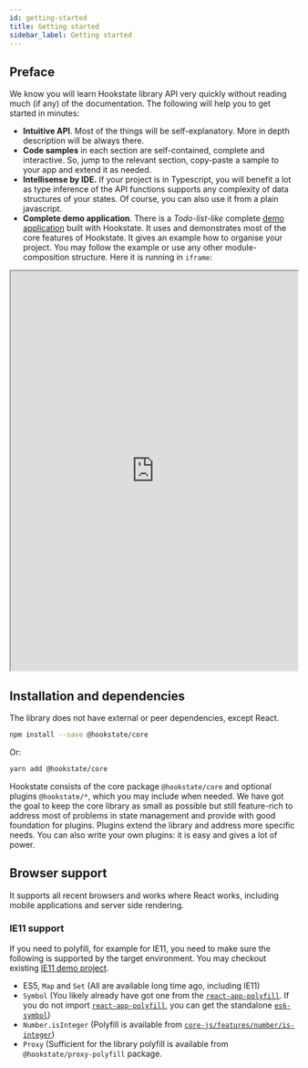 ```yaml
---
id: getting-started
title: Getting started
sidebar_label: Getting started
---
```


## Preface

We know you will learn Hookstate library API very quickly without reading much (if any) of the documentation. The following will help you to get started in minutes:

* **Intuitive API**. Most of the things will be self-explanatory. More in depth description will be always there.
* **Code samples** in each section are self-contained, complete and interactive. So, jump to the relevant section, copy-paste a sample to your app and extend it as needed.
* **Intellisense by IDE.** If your project is in Typescript, you will benefit a lot as type inference of the API functions supports any complexity of data structures of your states. Of course, you can also use it from a plain javascript.
* **Complete demo application**. There is a *Todo-list-like* complete [demo application](https://github.com/avkonst/hookstate/tree/master/hookstate.js.org/demos/todolist) built with Hookstate. It uses and demonstrates most of the core features of Hookstate. It gives an example how to organise your project. You may follow the example or use any other module-composition structure. Here it is running in `iframe`:

<iframe src="https://hookstate.js.org/demo-todolist" width="100%" height="700px"></iframe>

## Installation and dependencies

The library does not have external or peer dependencies, except React.

```bash
npm install --save @hookstate/core
```

Or:

```bash
yarn add @hookstate/core
```

Hookstate consists of the core package `@hookstate/core` and optional plugins `@hookstate/*`, which you may include when needed. We have got the goal to keep the core library as small as possible but still feature-rich to address most of problems in state management and provide with good foundation for plugins. Plugins extend the library and address more specific needs. You can also write your own plugins: it is easy and gives a lot of power.

## Browser support

It supports all recent browsers and works where React works, including mobile applications and server side rendering.

### IE11 support

If you need to polyfill, for example for IE11, you need to make sure the following is supported by the target environment. You may checkout existing [IE11 demo project](https://github.com/avkonst/hookstate/tree/master/hookstate.js.org/demos/ie11).
- ES5, `Map` and `Set` (All are available long time ago, including IE11)
- `Symbol` (You likely already have got one from the [`react-app-polyfill`](https://www.npmjs.com/package/react-app-polyfill). If you do not import [`react-app-polyfill`](https://www.npmjs.com/package/react-app-polyfill), you can get the standalone [`es6-symbol`](https://www.npmjs.com/package/es6-symbol))
- `Number.isInteger` (Polyfill is available from [`core-js/features/number/is-integer`](https://www.npmjs.com/package/core-js))
- `Proxy` (Sufficient for the library polyfill is available from `@hookstate/proxy-polyfill` package.

